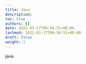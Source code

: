 ```yaml
---
title: Java
description:
toc: true
authors: []
date: 2022-03-27T00:58:51+08:00
lastmod: 2022-03-27T00:58:51+08:00
draft: false
weight: 1
---
```


java
